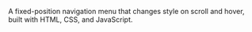 A fixed-position navigation menu that changes style on scroll and hover, built with HTML, CSS, and JavaScript.
